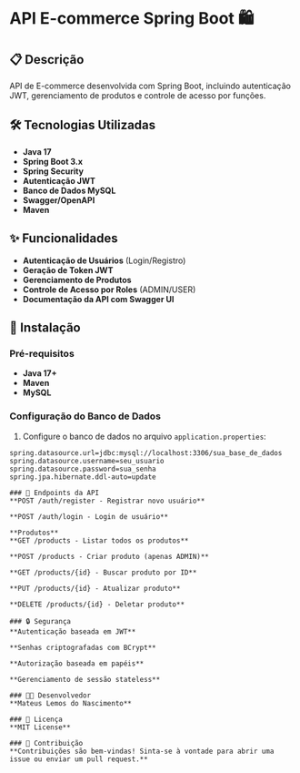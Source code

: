# API E-commerce Spring Boot 🛍️

## 📋 Descrição
API de E-commerce desenvolvida com Spring Boot, incluindo autenticação JWT, gerenciamento de produtos e controle de acesso por funções.

## 🛠️ Tecnologias Utilizadas
- **Java 17**
- **Spring Boot 3.x**
- **Spring Security**
- **Autenticação JWT**
- **Banco de Dados MySQL**
- **Swagger/OpenAPI**
- **Maven**

## ✨ Funcionalidades
- **Autenticação de Usuários** (Login/Registro)
- **Geração de Token JWT**
- **Gerenciamento de Produtos**
- **Controle de Acesso por Roles** (ADMIN/USER)
- **Documentação da API com Swagger UI**

## 🚀 Instalação

### Pré-requisitos
- **Java 17+**
- **Maven**
- **MySQL**

### Configuração do Banco de Dados
1. Configure o banco de dados no arquivo `application.properties`:

```properties
spring.datasource.url=jdbc:mysql://localhost:3306/sua_base_de_dados
spring.datasource.username=seu_usuario
spring.datasource.password=sua_senha
spring.jpa.hibernate.ddl-auto=update

### 🔗 Endpoints da API
**POST /auth/register - Registrar novo usuário**

**POST /auth/login - Login de usuário**

**Produtos**
**GET /products - Listar todos os produtos**

**POST /products - Criar produto (apenas ADMIN)**

**GET /products/{id} - Buscar produto por ID**

**PUT /products/{id} - Atualizar produto**

**DELETE /products/{id} - Deletar produto**

### 🔒 Segurança
**Autenticação baseada em JWT**

**Senhas criptografadas com BCrypt**

**Autorização baseada em papéis**

**Gerenciamento de sessão stateless**

### 👨‍💻 Desenvolvedor
**Mateus Lemos do Nascimento**

### 📄 Licença
**MIT License**

### 🤝 Contribuição
**Contribuições são bem-vindas! Sinta-se à vontade para abrir uma issue ou enviar um pull request.**
